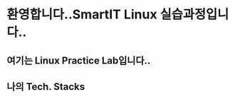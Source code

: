 ## <h1> 환영합니다..SmartIT Linux 실습과정입니다.. </h1>
<p>
</p>
<h2>여기는 Linux Practice Lab입니다..<h2>
<h2>나의 Tech. Stacks </h2>
